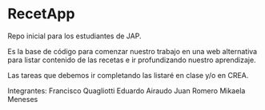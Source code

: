 # RecetApp

Repo inicial para los estudiantes de JAP.

Es la base de código para comenzar nuestro trabajo en una web alternativa para listar contenido de las recetas e ir profundizando nuestro aprendizaje.

Las tareas que debemos ir completando las listaré en clase y/o en CREA.


Integrantes:
Francisco Quagliotti
Eduardo Airaudo
Juan Romero
Mikaela Meneses